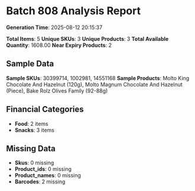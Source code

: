 # Batch 808 Analysis Report

**Generation Time**: 2025-08-12 20:15:37

**Total Items**: 5
**Unique SKUs**: 3
**Unique Products**: 3
**Total Available Quantity**: 1608.00
**Near Expiry Products**: 2

## Sample Data
**Sample SKUs**: 30399714, 1002981, 14551168
**Sample Products**: Molto King Chocolate And Hazelnut (120g), Molto Magnum Chocolate And Hazelnut (Piece), Bake Rolz Olives Family (92-88g)

## Financial Categories
- **Food**: 2 items
- **Snacks**: 3 items

## Missing Data
- **Skus**: 0 missing
- **Product_ids**: 0 missing
- **Product_names**: 0 missing
- **Barcodes**: 2 missing
